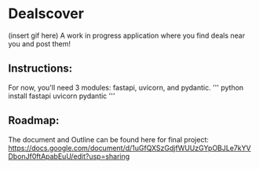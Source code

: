 # Dealscover
(insert gif here)
A work in progress application where you find deals near you and post them!

## Instructions:
For now, you'll need 3 modules: fastapi, uvicorn, and pydantic.
'''
python install fastapi uvicorn pydantic
'''
## Roadmap:
The document and Outline can be found here for final project:
https://docs.google.com/document/d/1uGfQXSzGdjfWUUzGYpOBJLe7kYVDbonJf0ftApabEuU/edit?usp=sharing
